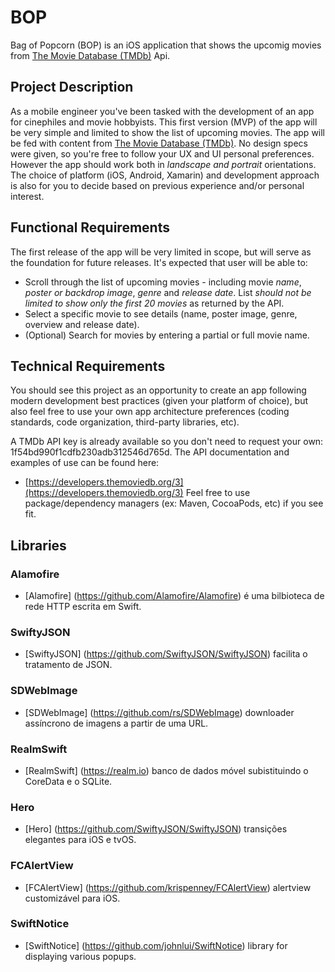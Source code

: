 # BOP
Bag of Popcorn (BOP) is an iOS application that shows the upcomig movies from [The Movie Database (TMDb)](https://www.themoviedb.org/) Api.

## Project Description

   As a mobile engineer you've been tasked with the development of an app for cinephiles and movie hobbyists. This first version (MVP) of the app will be very simple and limited to show the list of upcoming movies. The app will be fed with content from [The Movie Database (TMDb)](https://www.themoviedb.org/). No design specs were given, so you're free to follow your UX and UI personal preferences. However the app should work both in *landscape and portrait* orientations. The choice of platform (iOS, Android, Xamarin) and development approach is also for you to decide based on previous experience and/or personal interest.

## Functional Requirements

   The first release of the app will be very limited in scope, but will serve as the foundation for future releases. It's expected that user will be able to:
* Scroll through the list of upcoming movies - including movie *name*, *poster or backdrop image*, *genre* and *release date*. List *should not be limited to show only the first 20 movies* as returned by the API.
* Select a specific movie to see details (name, poster image, genre, overview and release date).
* (Optional) Search for movies by entering a partial or full movie name.

## Technical Requirements
   You should see this project as an opportunity to create an app following modern development best practices (given your platform of choice), but also feel free to use your own app architecture preferences (coding standards, code organization, third-party libraries, etc).
   
   A TMDb API key is already available so you don't need to request your own:
      1f54bd990f1cdfb230adb312546d765d.
The API documentation and examples of use can be found here:
* [https://developers.themoviedb.org/3](https://developers.themoviedb.org/3)
Feel free to use package/dependency managers (ex: Maven, CocoaPods, etc) if you see fit.

## Libraries

### Alamofire

* [Alamofire] (https://github.com/Alamofire/Alamofire) é uma bilbioteca de rede HTTP escrita em Swift.

### SwiftyJSON

* [SwiftyJSON] (https://github.com/SwiftyJSON/SwiftyJSON) facilita o tratamento de JSON.

### SDWebImage

* [SDWebImage] (https://github.com/rs/SDWebImage) downloader assíncrono de imagens a partir de uma URL.

### RealmSwift

* [RealmSwift] (https://realm.io) banco de dados móvel subistituindo o CoreData e o SQLite.

### Hero

* [Hero] (https://github.com/SwiftyJSON/SwiftyJSON) transições elegantes para iOS e tvOS.

### FCAlertView

* [FCAlertView] (https://github.com/krispenney/FCAlertView) alertview customizável para iOS.

### SwiftNotice

* [SwiftNotice] (https://github.com/johnlui/SwiftNotice) library for displaying various popups.
